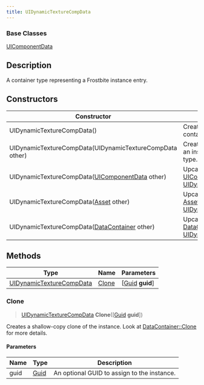 ```yaml
---
title: UIDynamicTextureCompData
---
```

### Base Classes

[UIComponentData](UIComponentData)

## Description

A container type representing a Frostbite instance entry.

## Constructors

| Constructor                                                                         | Description                                                                                                                             |
| ----------------------------------------------------------------------------------- | --------------------------------------------------------------------------------------------------------------------------------------- |
| UIDynamicTextureCompData()                                                          | Create a new instance of this container type.                                                                                           |
| UIDynamicTextureCompData(UIDynamicTextureCompData other)                            | Create a reference copy of an instance of the same type.                                                                                |
| UIDynamicTextureCompData([UIComponentData](UIComponentData) other)                  | Upcast an instance of type [UIComponentData](UIComponentData) to [UIDynamicTextureCompData](UIDynamicTextureCompData).                  |
| UIDynamicTextureCompData([Asset](Asset) other)                                      | Upcast an instance of type [Asset](Asset) to [UIDynamicTextureCompData](UIDynamicTextureCompData).                                      |
| UIDynamicTextureCompData([DataContainer](/vext/ref/shared/class/datacontainer) other) | Upcast an instance of type [DataContainer](/vext/ref/shared/class/datacontainer) to [UIDynamicTextureCompData](UIDynamicTextureCompData). |

## Methods

| Type                                                 | Name            | Parameters                                     |
| ---------------------------------------------------- | --------------- | ---------------------------------------------- |
| [UIDynamicTextureCompData](UIDynamicTextureCompData) | [Clone](#clone) | \[[Guid](/vext/ref/shared/class/guid) **guid**\] |

### Clone

> [UIDynamicTextureCompData](UIDynamicTextureCompData) **Clone**(\[[Guid](/vext/ref/shared/class/guid) **guid**\])

Creates a shallow-copy clone of the instance. Look at [DataContainer::Clone](/vext/ref/shared/class/datacontainer#clone) for more details.

#### Parameters

| Name | Type         | Description                                 |
| ---- | ------------ | ------------------------------------------- |
| guid | [Guid](Guid) | An optional GUID to assign to the instance. |
